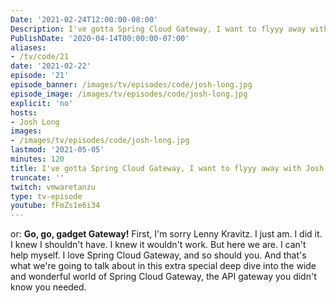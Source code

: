 ```yaml
---
Date: '2021-02-24T12:00:00-08:00'
Description: I've gotta Spring Cloud Gateway, I want to flyyy away with Josh Long
PublishDate: '2020-04-14T00:00:00-07:00'
aliases:
- /tv/code/21
date: '2021-02-22'
episode: '21'
episode_banner: /images/tv/episodes/code/josh-long.jpg
episode_image: /images/tv/episodes/code/josh-long.jpg
explicit: 'no'
hosts:
- Josh Long
images:
- /images/tv/episodes/code/josh-long.jpg
lastmod: '2021-05-05'
minutes: 120
title: I've gotta Spring Cloud Gateway, I want to flyyy away with Josh Long
truncate: ''
twitch: vmwaretanzu
type: tv-episode
youtube: fFmZs1e6i34
---
```


or: **Go, go, gadget Gateway!** First, I'm sorry Lenny Kravitz. I just am. I did it. I knew I shouldn't have. I knew it wouldn't work. But here we are. I can't help myself. I love Spring Cloud Gateway, and so should you. And that's what we're going to talk about in this extra special deep dive into the wide and wonderful world of Spring Cloud Gateway, the API gateway you didn't know you needed.
